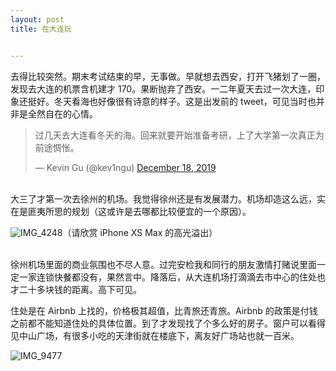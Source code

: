 ```yaml
---
layout: post
title: 在大连玩


---
```


<head>
<!-- Primary Meta Tags -->
<title>在大连玩 · I Miss Cover Flow</title>
<meta name="title" content="在大连玩 · I Miss Cover Flow">
<meta name="description" content="去得比较突然。期末考试结束的早，无事做。">
<!-- Open Graph / Facebook -->
<meta property="og:type" content="website">
<meta property="og:url" content="https://www.imisscoverflow.xyz/2019/12/28/trip-to-dalian/">
<meta property="og:title" content="在大连玩 · I Miss Cover Flow">
<meta property="og:description" content="去得比较突然。期末考试结束的早，无事做。">
<meta property="og:image" content="https://tvax3.sinaimg.cn/crop.0.0.736.736.180/6d4c710cly8fvce7os979j20kg0kgdgz.jpg">
<!-- Twitter -->
<meta property="twitter:card" content="summary_large_image">
<meta property="twitter:url" content="https://www.imisscoverflow.xyz/2019/12/28/trip-to-dalian/">
<meta property="twitter:title" content="在大连玩 · I Miss Cover Flow">
<meta property="twitter:description" content="去得比较突然。期末考试结束的早，无事做。">
<meta property="twitter:image" content="https://tvax3.sinaimg.cn/crop.0.0.736.736.180/6d4c710cly8fvce7os979j20kg0kgdgz.jpg">
</head>





<title>在大连玩 · I Miss Cover Flow</title>
<meta name="title" content="在大连玩 · I Miss Cover Flow">
<meta name="description" content="去得比较突然。期末考试结束的早，无事做。">


  



去得比较突然。期末考试结束的早，无事做。早就想去西安，打开飞猪划了一圈，发现去大连的机票含机建才 170。果断抛弃了西安。一二年夏天去过一次大连，印象还挺好。冬天看海也好像很有诗意的样子。这是出发前的 tweet，可见当时也并非是全然自在的心情。

<blockquote class="twitter-tweet"><p lang="zh" dir="ltr">过几天去大连看冬天的海。回来就要开始准备考研，上了大学第一次真正为前途惆怅。</p>&mdash; Kevin Gu (@kev1ngu) <a href="https://twitter.com/kev1ngu/status/1207402440342900737?ref_src=twsrc%5Etfw">December 18, 2019</a></blockquote> <script async src="https://platform.twitter.com/widgets.js" charset="utf-8"></script>

<br>大三了才第一次去徐州的机场。我觉得徐州还是有发展潜力。机场却造这么远，实在是匪夷所思的规划（这或许是去哪都比较便宜的一个原因）。 

![IMG_4248](https://tva1.sinaimg.cn/large/006tNbRwgy1gacue23nyxj31400u04qu.jpg)（请欣赏 iPhone XS Max 的高光溢出）<br><br>

徐州机场里面的商业氛围也不尽人意。过完安检我和同行的朋友激情打赌说里面一定一家连锁快餐都没有，果然言中。降落后，从大连机场打滴滴去市中心的住处也才二十多块钱的距离。高下可见。

住处是在 Airbnb 上找的，价格极其超值，比青旅还青旅。Airbnb 的政策是付钱之前都不能知道住处的具体位置。到了才发现找了个多么好的房子。窗户可以看得见中山广场，有很多小吃的天津街就在楼底下，离友好广场站也就一百米。

![IMG_9477](https://tva1.sinaimg.cn/large/006tNbRwgy1gacv582ochj30u01901ky.jpg)

